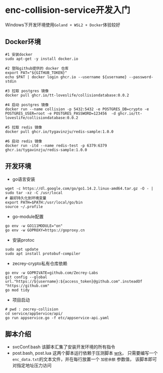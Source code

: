 # enc-collision-service开发入门
Windows下开发环境使用`Goland + WSL2 + Docker`体验较好

## Docker环境
```shell
#1 安装docker
sudo apt-get -y install docker.io

#2 登陆github提供的 docker 仓库
export PAT="${GITHUB_TOKEN}"
echo $PAT | docker login ghcr.io --username ${username} --password-stdin

#3 拉取 postgres 镜像
docker pull ghcr.io/tt-loveslife/collisiondatabase:0.0.2

#4 启动 postgres 镜像
docker run --name collision -p 5432:5432 -e POSTGRES_DB=crypto -e POSTGRES_USER=root -e POSTGRES_PASSWORD=123456  -d ghcr.io/tt-loveslife/collisiondatabase:0.0.2

#5 拉取 redis 镜像
docker pull ghcr.io/tygavinzju/redis-sample:1.0.0

#6 启动 redis 镜像
docker run -itd --name redis-test -p 6379:6379 ghcr.io/tygavinzju/redis-sample:1.0.0
```

## 开发环境
- go语言安装
```shell
wget -c https://dl.google.com/go/go1.14.2.linux-amd64.tar.gz -O - | sudo tar -xz -C /usr/local
# 最好持久化到环境变量
export PATH=$PATH:/usr/local/go/bin
source ~/.profile
```

- go-module配置
```shell
go env -w GO111MODULE="on"
go env -w GOPROXY=https://goproxy.cn
```

- 安装protoc
```shell
sudo apt update
sudo apt install protobuf-compiler
```

- zecrey-crypto私有仓库依赖
```shell
go env -w GOPRIVATE=github.com/Zecrey-Labs
git config --global url."https://${username}:${access_token}@github.com".insteadOf "https://github.com"
go mod tidy
```

- 项目启动
```shell
# pwd : zecrey-collision
cd service/appService/api/
go run appservice.go -f etc/appservice-api.yaml
```

## 脚本介绍
- svcConf.bash
该脚本汇集了安装开发环境的所有指令
- post.bash, post.lua
这两个脚本运行依赖于压测脚本 [wrk](https://github.com/wg/wrk)， 只需要编写一个 `enc_data.txt`的文本文件，并在每行放置一个 `加密余额` 参数值， 该脚本即可对指定地址压力访问